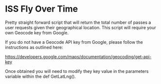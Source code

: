 # ISS Fly Over Time

Pretty straight forward script that will return the total number of passes a user requests given their geographical location. This script will require your own Geocode key from Google.

If you do not have a Geocode API key from Google, please follow the instructions as outlined here:

https://developers.google.com/maps/documentation/geocoding/get-api-key


Once obtained you will need to modify they key value in the parameters variable within the def GetLatLng().

